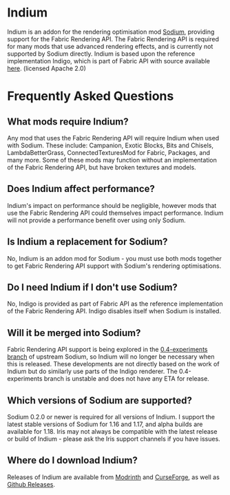 # Indium
Indium is an addon for the rendering optimisation mod [Sodium](https://modrinth.com/mod/sodium), providing support for the Fabric Rendering API. The Fabric Rendering API is required for many mods that use advanced rendering effects, and is currently not supported by Sodium directly. Indium is based upon the reference implementation Indigo, which is part of Fabric API with source available [here](https://github.com/FabricMC/fabric/tree/1.17/fabric-renderer-indigo). (licensed Apache 2.0)

# Frequently Asked Questions
## What mods require Indium?
Any mod that uses the Fabric Rendering API will require Indium when used with Sodium. These include: Campanion, Exotic Blocks, Bits and Chisels, LambdaBetterGrass,
ConnectedTexturesMod for Fabric, Packages, and many more. Some of these mods may function without an implementation of the Fabric Rendering API, but have broken textures and models.

## Does Indium affect performance?
Indium's impact on performance should be negligible, however mods that use the Fabric Rendering API could themselves impact performance. Indium will not provide a performance benefit over using only Sodium.

## Is Indium a replacement for Sodium?
No, Indium is an addon mod for Sodium - you must use both mods together to get Fabric Rendering API support with Sodium's rendering optimisations.

## Do I need Indium if I don't use Sodium?
No, Indigo is provided as part of Fabric API as the reference implementation of the Fabric Rendering API. Indigo disables itself when Sodium is installed.

## Will it be merged into Sodium?
Fabric Rendering API support is being explored in the [0.4-experiments branch](https://github.com/CaffeineMC/sodium-fabric/tree/1.17.x/0.4-experiments) of upstream Sodium, so Indium will no longer be necessary when this is released. These developments are not directly based on the work of Indium but do similarly use parts of the Indigo renderer. The 0.4-experiments branch is unstable and does not have any ETA for release.

## Which versions of Sodium are supported?
Sodium 0.2.0 or newer is required for all versions of Indium. I support the latest stable versions of Sodium for 1.16 and 1.17, and alpha builds are available for 1.18. Iris may not always be compatible with the latest release or build of Indium - please ask the Iris support channels if you have issues.

## Where do I download Indium?
Releases of Indium are available from [Modrinth](https://modrinth.com/mod/indium) and [CurseForge](https://www.curseforge.com/minecraft/mc-mods/indium), as well as [Github Releases](https://github.com/comp500/Indium/releases).
